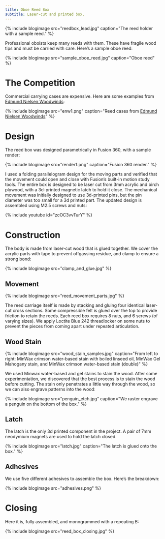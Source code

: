 ```yaml
---
title: Oboe Reed Box
subtitle: Laser-cut and printed box.
---
```


{% include blogimage src="reedbox_lead.jpg" caption="The reed holder with a sample reed." %}

Professional oboists keep many reeds with them. These have fragile wood tips and must be carried with care. Here’s a sample oboe reed:

{% include blogimage src="sample_oboe_reed.jpg" caption="Oboe reed" %}

# The Competition

Commercial carrying cases are expensive. Here are some examples from [Edmund Nielsen Woodwinds](https://www.nielsen-woodwinds.com/en/):

{% include blogimage src="enw1.png" caption="Reed cases from [Edmund Nielsen Woodwinds](https://www.nielsen-woodwinds.com/en/)" %}

# Design

The reed box was designed parametrically in Fusion 360, with a sample render:

{% include blogimage src="render1.png" caption="Fusion 360 render." %}

I used a folding parallelogram design for the moving parts and verified that the movement could open and close with Fusion’s built-in motion study tools. The entire box is designed to be laser cut from 3mm acrylic and birch plywood, with a 3d-printed magnetic latch to hold it close. The mechanical movement was initially designed to use 3d-printed pins, but the pin diameter was too small for a 3d printed part. The updated design is assembled using M2.5 screws and nuts:

{% include youtube id="zcOC3vvTurY" %}

# Construction

The body is made from laser-cut wood that is glued together. We cover the acrylic parts with tape to prevent offgassing residue, and clamp to ensure a strong bond:

{% include blogimage src="clamp_and_glue.jpg" %}

## Movement
{% include blogimage src="reed_movement_parts.jpg" %}

The reed carriage itself is made by stacking and gluing four identical laser-cut cross sections. Some compressible felt is glued over the top to provide friction to retain the reeds. Each reed box requires 8 nuts, and 6 screws (of varying sizes). We apply Loctite Blue 242 threadlocker on some nuts to prevent the pieces from coming apart under repeated articulation.

## Wood Stain
{% include blogimage src="wood_stain_samples.jpg" caption="From left to right: MinWax crimson water-based stain with boiled linseed oil, MinWax Gel Mahogany stain, and MinWax crimson water-based stain (double)" %}

We used Minwax water-based and gel stains to stain the wood. After some experimentation, we discovered that the best process is to stain the wood before cutting. The stain only penetrates a little way through the wood, so we can also engrave patterns into the wood:

{% include blogimage src="penguin_etch.jpg" caption="We raster engrave a penguin on the bottom of the box." %}

## Latch
The latch is the only 3d printed component in the project. A pair of 7mm neodymium magnets are used to hold the latch closed.

{% include blogimage src="latch.jpg" caption="The latch is glued onto the box." %}

## Adhesives
We use five different adhesives to assemble the box. Here’s the breakdown:

{% include blogimage src="adhesives.png" %}

# Closing

Here it is, fully assembled, and monogrammed with a repeating B:

{% include blogimage src="reed_box_closing.jpg" %}
